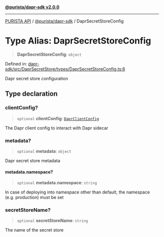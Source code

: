 [**@purista/dapr-sdk v2.0.0**](../README.md)

***

[PURISTA API](../../../packages.md) / [@purista/dapr-sdk](../README.md) / DaprSecretStoreConfig

# Type Alias: DaprSecretStoreConfig

> **DaprSecretStoreConfig**: `object`

Defined in: [dapr-sdk/src/DaprSecretStore/types/DaprSecretStoreConfig.ts:6](https://github.com/puristajs/purista/blob/master/packages/dapr-sdk/src/DaprSecretStore/types/DaprSecretStoreConfig.ts#L6)

Dapr secret store configuration

## Type declaration

### clientConfig?

> `optional` **clientConfig**: [`DaprClientConfig`](DaprClientConfig.md)

The Dapr client config to interact with Dapr sidecar

### metadata?

> `optional` **metadata**: `object`

Dapr secret store metadata

#### metadata.namespace?

> `optional` **metadata.namespace**: `string`

In case of deploying into namespace other than default, the namespace (e.g. production) must be set

### secretStoreName?

> `optional` **secretStoreName**: `string`

The name of the secret store
